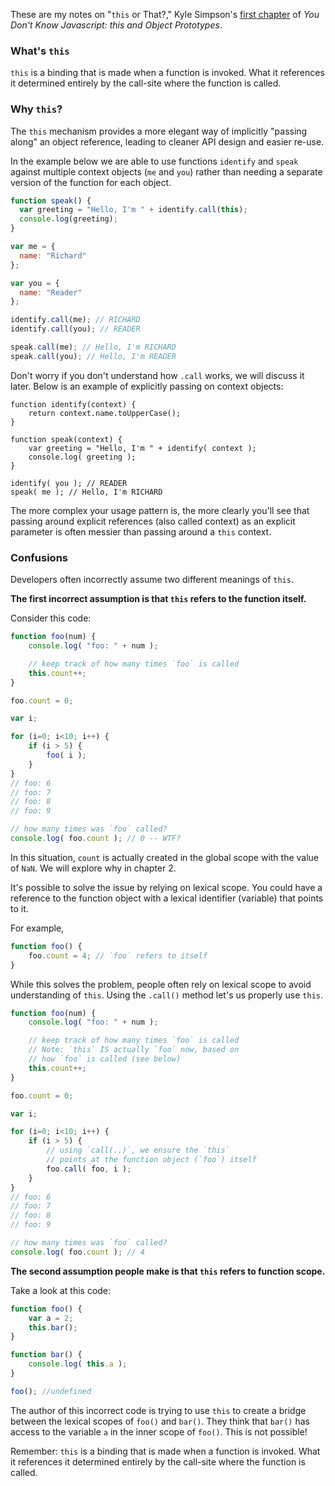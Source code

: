These are my notes on "`this` or That?," Kyle Simpson's [first chapter](https://github.com/getify/You-Dont-Know-JS/blob/master/this%20%26%20object%20prototypes/ch1.md) of _You Don't Know Javascript: this and Object Prototypes_.

### What's `this`

`this` is a binding that is made when a function is invoked. What it references it determined entirely by the call-site where the function is called.

### Why `this`?

The `this` mechanism provides a more elegant way of implicitly "passing along" an object reference, leading to cleaner API design and easier re-use.

In the example below we are able to use functions `identify` and `speak` against multiple context objects (`me` and `you`) rather than needing a separate version of the function for each object.

```javascript
function speak() {
  var greeting = "Hello, I'm " + identify.call(this);
  console.log(greeting);
}

var me = {
  name: "Richard"
};

var you = {
  name: "Reader"
};

identify.call(me); // RICHARD
identify.call(you); // READER

speak.call(me); // Hello, I'm RICHARD
speak.call(you); // Hello, I'm READER
```

Don't worry if you don't understand how `.call` works, we will discuss it later. Below is an example of explicitly passing on context objects:

```
function identify(context) {
	return context.name.toUpperCase();
}

function speak(context) {
	var greeting = "Hello, I'm " + identify( context );
	console.log( greeting );
}

identify( you ); // READER
speak( me ); // Hello, I'm RICHARD
```

The more complex your usage pattern is, the more clearly you'll see that passing around explicit references (also called context) as an explicit parameter is often messier than passing around a `this` context.

### Confusions

Developers often incorrectly assume two different meanings of `this`.

**The first incorrect assumption is that `this` refers to the function itself.**

Consider this code:

```javascript
function foo(num) {
	console.log( "foo: " + num );

	// keep track of how many times `foo` is called
	this.count++;
}

foo.count = 0;

var i;

for (i=0; i<10; i++) {
	if (i > 5) {
		foo( i );
	}
}
// foo: 6
// foo: 7
// foo: 8
// foo: 9

// how many times was `foo` called?
console.log( foo.count ); // 0 -- WTF?
```

In this situation, `count` is actually created in the global scope with the value of `NaN`. We will explore why in chapter 2.

It's possible to solve the issue by relying on lexical scope. You could have a reference to the function object with a lexical identifier (variable) that points to it.

For example,

```javascript
function foo() {
	foo.count = 4; // `foo` refers to itself
}
```

While this solves the problem, people often rely on lexical scope to avoid understanding of `this`. Using the `.call()` method let's us properly use `this`.

```javascript
function foo(num) {
	console.log( "foo: " + num );

	// keep track of how many times `foo` is called
	// Note: `this` IS actually `foo` now, based on
	// how `foo` is called (see below)
	this.count++;
}

foo.count = 0;

var i;

for (i=0; i<10; i++) {
	if (i > 5) {
		// using `call(..)`, we ensure the `this`
		// points at the function object (`foo`) itself
		foo.call( foo, i );
	}
}
// foo: 6
// foo: 7
// foo: 8
// foo: 9

// how many times was `foo` called?
console.log( foo.count ); // 4
```

**The second assumption people make is that `this` refers to function scope.**

Take a look at this code:

```javascript
function foo() {
	var a = 2;
	this.bar();
}

function bar() {
	console.log( this.a );
}

foo(); //undefined
```

The author of this incorrect code is trying to use `this` to create a bridge between the lexical scopes of `foo()` and `bar()`. They think that `bar()` has access to the variable `a` in the inner scope of `foo()`. This is not possible!

Remember: `this` is a binding that is made when a function is invoked. What it references it determined entirely by the call-site where the function is called.